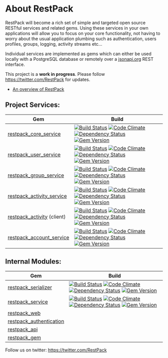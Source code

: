 # About RestPack

RestPack will become a rich set of simple and targeted open source RESTful services and related gems. Using these services in your own applications will allow you to focus on your core functionality, not having to worry about the usual application plumbing such as authentication, users profiles, groups, logging, activity streams etc...

Individual services are implemented as gems which can either be used locally with a PostgreSQL database or remotely over a [jsonapi.org](http://jsonapi.org/) REST interface. 

This project is a **work in progress**. Please follow https://twitter.com/RestPack for updates.

* [An overview of RestPack](http://goo.gl/rGoIQ)

## Project Services:

Gem | Build
--- | ---
[restpack_core_service](https://github.com/RestPack/restpack_core_service) | [![Build Status](https://travis-ci.org/RestPack/restpack_core_service.png?branch=master)](https://travis-ci.org/RestPack/restpack_core_service) [![Code Climate](https://codeclimate.com/github/RestPack/restpack_core_service.png)](https://codeclimate.com/github/RestPack/restpack_core_service) [![Dependency Status](https://gemnasium.com/RestPack/restpack_core_service.png)](https://gemnasium.com/RestPack/restpack_core_service) [![Gem Version](https://badge.fury.io/rb/restpack_core_service.png)](http://badge.fury.io/rb/restpack_core_service)
[restpack_user_service](https://github.com/RestPack/restpack_user_service)  | [![Build Status](https://travis-ci.org/RestPack/restpack_user_service.png?branch=master)](https://travis-ci.org/RestPack/restpack_user_service) [![Code Climate](https://codeclimate.com/github/RestPack/restpack_user_service.png)](https://codeclimate.com/github/RestPack/restpack_user_service) [![Dependency Status](https://gemnasium.com/RestPack/restpack_user_service.png)](https://gemnasium.com/RestPack/restpack_user_service) [![Gem Version](https://badge.fury.io/rb/restpack_user_service.png)](http://badge.fury.io/rb/restpack_user_service)
[restpack_group_service](https://github.com/RestPack/restpack_group_service) | [![Build Status](https://travis-ci.org/RestPack/restpack_group_service.png?branch=master)](https://travis-ci.org/RestPack/restpack_group_service) [![Code Climate](https://codeclimate.com/github/RestPack/restpack_group_service.png)](https://codeclimate.com/github/RestPack/restpack_group_service) [![Dependency Status](https://gemnasium.com/RestPack/restpack_group_service.png)](https://gemnasium.com/RestPack/restpack_group_service) [![Gem Version](https://badge.fury.io/rb/restpack_group_service.png)](http://badge.fury.io/rb/restpack_group_service)
[restpack_activity_service](https://github.com/RestPack/restpack_activity_service) | [![Build Status](https://travis-ci.org/RestPack/restpack_activity_service.png?branch=master)](https://travis-ci.org/RestPack/restpack_activity_service) [![Code Climate](https://codeclimate.com/github/RestPack/restpack_activity_service.png)](https://codeclimate.com/github/RestPack/restpack_activity_service) [![Dependency Status](https://gemnasium.com/RestPack/restpack_activity_service.png)](https://gemnasium.com/RestPack/restpack_activity_service) [![Gem Version](https://badge.fury.io/rb/restpack_activity_service.png)](http://badge.fury.io/rb/restpack_activity_service)
[restpack_activity](https://github.com/RestPack/restpack_activity) (client) | [![Build Status](https://api.travis-ci.org/RestPack/restpack_activity.png?branch=master)](https://travis-ci.org/RestPack/restpack_activity) [![Code Climate](https://codeclimate.com/github/RestPack/restpack_activity.png)](https://codeclimate.com/github/RestPack/restpack_activity) [![Dependency Status](https://gemnasium.com/RestPack/restpack_activity.png)](https://gemnasium.com/RestPack/restpack_activity) [![Gem Version](https://badge.fury.io/rb/restpack_activity.png)](http://badge.fury.io/rb/restpack_activity)
[restpack_account_service](https://github.com/RestPack/restpack_account_service) | [![Build Status](https://travis-ci.org/RestPack/restpack_account_service.png?branch=master)](https://travis-ci.org/RestPack/restpack_account_service) [![Code Climate](https://codeclimate.com/github/RestPack/restpack_account_service.png)](https://codeclimate.com/github/RestPack/restpack_account_service) [![Dependency Status](https://gemnasium.com/RestPack/restpack_account_service.png)](https://gemnasium.com/RestPack/restpack_account_service) [![Gem Version](https://badge.fury.io/rb/restpack_account_service.png)](http://badge.fury.io/rb/restpack_account_service)


## Internal Modules:

Gem | Build
--- | ---
[restpack_serializer](https://github.com/RestPack/restpack_serializer) | [![Build Status](https://travis-ci.org/RestPack/restpack_serializer.png?branch=master)](https://travis-ci.org/RestPack/restpack_serializer) [![Code Climate](https://codeclimate.com/github/RestPack/restpack_serializer.png)](https://codeclimate.com/github/RestPack/restpack_serializer) [![Dependency Status](https://gemnasium.com/RestPack/restpack_serializer.png)](https://gemnasium.com/RestPack/restpack_serializer) [![Gem Version](https://badge.fury.io/rb/restpack_serializer.png)](http://badge.fury.io/rb/restpack_serializer)
[restpack_service](https://github.com/RestPack/restpack_service) | [![Build Status](https://api.travis-ci.org/RestPack/restpack_service.png?branch=master)](https://travis-ci.org/RestPack/restpack_service) [![Code Climate](https://codeclimate.com/github/RestPack/restpack_service.png)](https://codeclimate.com/github/RestPack/restpack_service) [![Dependency Status](https://gemnasium.com/RestPack/restpack_service.png)](https://gemnasium.com/RestPack/restpack_service) [![Gem Version](https://badge.fury.io/rb/restpack_service.png)](http://badge.fury.io/rb/restpack_service)
[restpack_web](https://github.com/RestPack/restpack_web) |
[restpack_authentication](https://github.com/RestPack/restpack_authentication) |
[restpack_api](https://github.com/RestPack/restpack_api) |
[restpack_gem](https://github.com/RestPack/restpack_gem) |

Follow us on twitter: https://twitter.com/RestPack

